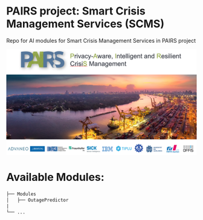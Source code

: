 # PAIRS project: Smart Crisis Management Services (SCMS)
Repo for AI modules for Smart Crisis Management Services in PAIRS project

!["img"](./img.png)



# Available Modules:
  
    ├── Modules         
    │   ├── OutagePredictor 
    |      
    └── ...
